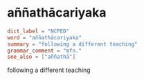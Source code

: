 # aññathācariyaka

``` toml
dict_label = "NCPED"
word = "aññathācariyaka"
summary = "following a different teaching"
grammar_comment = "mfn."
see_also = ["aññathā"]
```

following a different teaching

